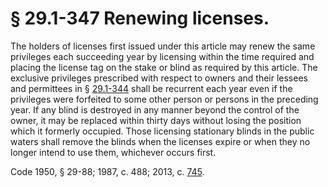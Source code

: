 # § 29.1-347 Renewing licenses.

<p>The holders of licenses first issued under this article may renew the same privileges each succeeding year by licensing within the time required and placing the license tag on the stake or blind as required by this article. The exclusive privileges prescribed with respect to owners and their lessees and permittees in § <a href='http://law.lis.virginia.gov/vacode/29.1-344/'>29.1-344</a> shall be recurrent each year even if the privileges were forfeited to some other person or persons in the preceding year. If any blind is destroyed in any manner beyond the control of the owner, it may be replaced within thirty days without losing the position which it formerly occupied. Those licensing stationary blinds in the public waters shall remove the blinds when the licenses expire or when they no longer intend to use them, whichever occurs first.</p><p>Code 1950, § 29-88; 1987, c. 488; 2013, c. <a href='http://lis.virginia.gov/cgi-bin/legp604.exe?131+ful+CHAP0745'>745</a>.</p>